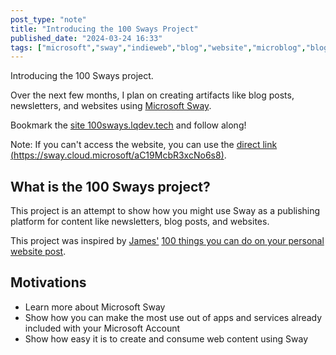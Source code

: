 ```yaml
---
post_type: "note" 
title: "Introducing the 100 Sways Project"
published_date: "2024-03-24 16:33"
tags: ["microsoft","sway","indieweb","blog","website","microblog","blogging","content","m365","office","internet","web","microsoftoffice","microsoft365"]
---
```


Introducing the 100 Sways project.

Over the next few months, I plan on creating artifacts like blog posts, newsletters, and websites using [Microsoft Sway](https://sway.cloud.microsoft/). 

Bookmark the [site 100sways.lqdev.tech](http://100sways.lqdev.tech) and follow along!

Note: If you can't access the website, you can use the [direct link (https://sway.cloud.microsoft/aC19McbR3xcNo6s8)](https://sway.cloud.microsoft/aC19McbR3xcNo6s8).

## What is the 100 Sways project?

This project is an attempt to show how you might use Sway as a publishing platform for content like newsletters, blog posts, and websites.

This project was inspired by [James'](https://jamesg.blog/) [100 things you can do on your personal website post](https://jamesg.blog/2024/02/19/personal-website-ideas/).

## Motivations

- Learn more about Microsoft Sway
- Show how you can make the most use out of apps and services already included with your Microsoft Account
- Show how easy it is to create and consume web content using Sway